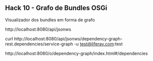 ## Hack 10 - Grafo de Bundles OSGi

Visualizador dos bundles em forma de grafo

http://localhost:8080/api/jsonws

curl http://localhost:8080/api/jsonws/dependency-graph-rest.dependencies/service-graph -u test@liferay.com:test

http://localhost:8080/o/dependency-graph/index.html#/dependencies
